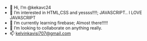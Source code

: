 - 👋 Hi, I’m @kekavc24
- 👀 I’m interested in HTML,CSS and yessss!!!!; JAVASCRIPT.. I LOVE JAVASCRIPT
- 🌱 I’m currently learning firebase; Almost there!!!!!
- 💞️ I’m looking to collaborate on anything really.
- 📫 kelvinkavisi707@gmail.com

<!---
kekavc24/kekavc24 is a ✨ special ✨ repository because its `README.md` (this file) appears on your GitHub profile.
You can click the Preview link to take a look at your changes.
--->
